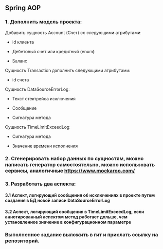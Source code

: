 ## Spring AOP

### 1. Дополнить модель проекта:

Добавить сущность Account (Счет) со следующими атрибутами:

 - id клиента

 - Дебетовый счет или кредитный (enum)

 - Баланс

Сущность Transaction дополнить следующими атрибутами:

 - id счета

Сущность DataSourceErrorLog:

 - Текст стектрейса исключения

 - Сообщение

 - Сигнатура метода

Сущность TimeLimitExceedLog:

 - Сигнатура метода

 - Значение времени исполнения

### 2. Сгенерировать набор данных по сущностям, можно написать генератор самостоятельно, можно использовать сервисы, аналогичные https://www.mockaroo.com/

### 3. Разработать два аспекта:

#### 3.1 Аспект, логирующий сообщения об исключениях в проекте путем создания в БД новой записи DataSourceErrorLog

#### 3.2 Аспект, логирующий сообщения в TimeLimitExceedLog, если аннотированный аспектом метод работает дольше, чем установленное значение в конфигурационном параметре

### Выполненное задание выложить в гит и прислать ссылку на репозиторий.
